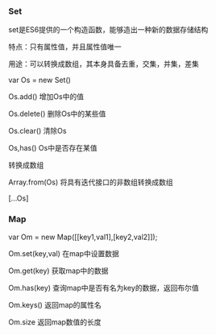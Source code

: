 ### Set

set是ES6提供的一个构造函数，能够造出一种新的数据存储结构

特点：只有属性值，并且属性值唯一

用途：可以转换成数组，其本身具备去重，交集，并集，差集

  var Os = new Set()

  Os.add()       增加Os中的值

  Os.delete()   删除Os中的某些值

  Os.clear()     清除Os

  Os,has()        Os中是否存在某值

转换成数组

Array.from(Os)     将具有迭代接口的非数组转换成数组

[...Os]



### Map

var Om = new Map([[key1,val1],[key2,val2]]);

Om.set(key,val)   在map中设置数据

Om.get(key)         获取map中的数据

Om.has(key)        查询map中是否有名为key的数据，返回布尔值

Om.keys()             返回map的属性名

Om.size                返回map数值的长度